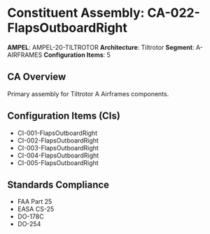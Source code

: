 # Constituent Assembly: CA-022-FlapsOutboardRight

**AMPEL**: AMPEL-20-TILTROTOR
**Architecture**: Tiltrotor
**Segment**: A-AIRFRAMES
**Configuration Items**: 5

## CA Overview
Primary assembly for Tiltrotor A Airframes components.

## Configuration Items (CIs)
- CI-001-FlapsOutboardRight
- CI-002-FlapsOutboardRight
- CI-003-FlapsOutboardRight
- CI-004-FlapsOutboardRight
- CI-005-FlapsOutboardRight

## Standards Compliance
- FAA Part 25
- EASA CS-25
- DO-178C
- DO-254
